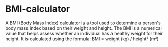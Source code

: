 # BMI-calculator
A BMI (Body Mass Index) calculator is a tool used to determine a person's body mass index based on their weight and height. The BMI is a numerical value that helps assess whether an individual has a healthy weight for their height. It is calculated using the formula: BMI = weight (kg) / height² (m²)

